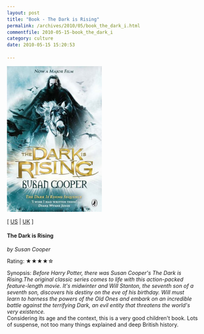 ```yaml
---
layout: post
title: "Book - The Dark is Rising"
permalink: /archives/2010/05/book_the_dark_i.html
commentfile: 2010-05-15-book_the_dark_i
category: culture
date: 2010-05-15 15:20:53

---
```


<img class="photo right" src="/assets/images/0141323558.jpg" width="250" alt="The Dark is Rising cover" />

\[ [US](http://www.amazon.com/o/asin/0141323558) | [UK](http://www.amazon.co.uk/o/asin/0141323558) \]

#### The Dark is Rising

<em>by Susan Cooper</em>

Rating: ★★★★☆

<div class="book_synopsis">
Synopsis: <em> Before Harry Potter, there was Susan Cooper's The Dark is Rising.The original classic series comes to life with this action-packed feature-length movie. It's midwinter and Will Stanton, the seventh son of a seventh son, discovers his destiny on the eve of his birthday. Will must learn to harness the powers of the Old Ones and embark on an incredible battle against the terrifying Dark, an evil entity that threatens the world's very existence.</em>

</div>
Considering its age and the context, this is a very good children't book. Lots of suspense, not too many things explained and deep British history.
